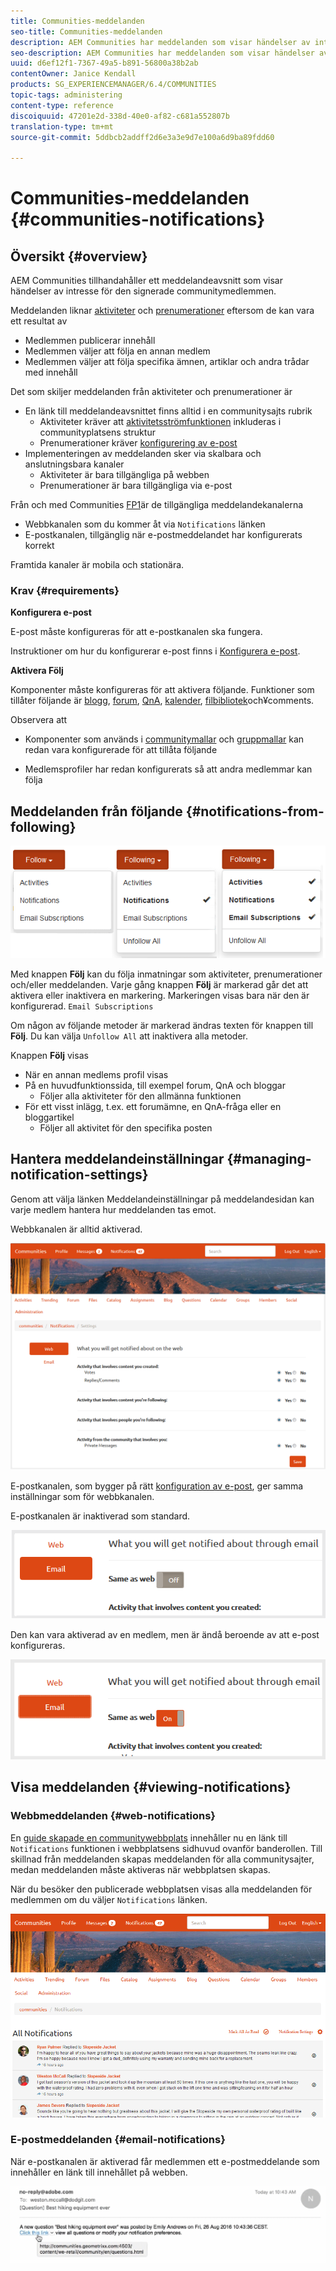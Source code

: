 ```yaml
---
title: Communities-meddelanden
seo-title: Communities-meddelanden
description: AEM Communities har meddelanden som visar händelser av intresse för den inloggade communitymedlemmen
seo-description: AEM Communities har meddelanden som visar händelser av intresse för den inloggade communitymedlemmen
uuid: d6ef12f1-7367-49a5-b891-56800a38b2ab
contentOwner: Janice Kendall
products: SG_EXPERIENCEMANAGER/6.4/COMMUNITIES
topic-tags: administering
content-type: reference
discoiquuid: 47201e2d-338d-40e0-af82-c681a552807b
translation-type: tm+mt
source-git-commit: 5ddbcb2addff2d6e3a3e9d7e100a6d9ba89fdd60

---
```



# Communities-meddelanden {#communities-notifications}

## Översikt {#overview}

AEM Communities tillhandahåller ett meddelandeavsnitt som visar händelser av intresse för den signerade communitymedlemmen.

Meddelanden liknar [aktiviteter](essentials-activities.md) och [prenumerationer](subscriptions.md) eftersom de kan vara ett resultat av

* Medlemmen publicerar innehåll
* Medlemmen väljer att följa en annan medlem
* Medlemmen väljer att följa specifika ämnen, artiklar och andra trådar med innehåll

Det som skiljer meddelanden från aktiviteter och prenumerationer är

* En länk till meddelandeavsnittet finns alltid i en communitysajts rubrik
   * Aktiviteter kräver att [aktivitetsströmfunktionen](functions.md#activity-stream-function) inkluderas i communityplatsens struktur
   * Prenumerationer kräver [konfigurering av e-post](email.md)
* Implementeringen av meddelanden sker via skalbara och anslutningsbara kanaler
   * Aktiviteter är bara tillgängliga på webben
   * Prenumerationer är bara tillgängliga via e-post

Från och med Communities [FP1](deploy-communities.md#latestfeaturepack)är de tillgängliga meddelandekanalerna

* Webbkanalen som du kommer åt via `Notifications` länken
* E-postkanalen, tillgänglig när e-postmeddelandet har konfigurerats korrekt

Framtida kanaler är mobila och stationära.

### Krav {#requirements}

**Konfigurera e-post**

E-post måste konfigureras för att e-postkanalen ska fungera.

Instruktioner om hur du konfigurerar e-post finns i [Konfigurera e-post](analytics.md).

**Aktivera Följ**

Komponenter måste konfigureras för att aktivera följande. Funktioner som tillåter följande är [blogg](blog-feature.md), [forum](forum.md), [QnA](working-with-qna.md), [kalender](calendar.md), [filbibliotek](file-library.md)[](comments.md)och¥comments.

Observera att

* Komponenter som används i [communitymallar](sites.md) och [gruppmallar](tools-groups.md) kan redan vara konfigurerade för att tillåta följande

* Medlemsprofiler har redan konfigurerats så att andra medlemmar kan följa

## Meddelanden från följande {#notifications-from-following}

![chlimage_1-254](assets/chlimage_1-254.png)

Med knappen **Följ** kan du följa inmatningar som aktiviteter, prenumerationer och/eller meddelanden. Varje gång knappen **Följ** är markerad går det att aktivera eller inaktivera en markering. Markeringen visas bara när den är konfigurerad. `Email Subscriptions`

Om någon av följande metoder är markerad ändras texten för knappen till **Följ**. Du kan välja `Unfollow All` att inaktivera alla metoder.

Knappen **Följ** visas

* När en annan medlems profil visas
* På en huvudfunktionssida, till exempel forum, QnA och bloggar
   * Följer alla aktiviteter för den allmänna funktionen
* För ett visst inlägg, t.ex. ett forumämne, en QnA-fråga eller en bloggartikel
   * Följer all aktivitet för den specifika posten

## Hantera meddelandeinställningar {#managing-notification-settings}

Genom att välja länken Meddelandeinställningar på meddelandesidan kan varje medlem hantera hur meddelanden tas emot.

Webbkanalen är alltid aktiverad.

![chlimage_1-255](assets/chlimage_1-255.png)

E-postkanalen, som bygger på rätt [konfiguration av e-post](email.md), ger samma inställningar som för webbkanalen.

E-postkanalen är inaktiverad som standard.

![chlimage_1-256](assets/chlimage_1-256.png)

Den kan vara aktiverad av en medlem, men är ändå beroende av att e-post konfigureras.

![chlimage_1-257](assets/chlimage_1-257.png)

## Visa meddelanden {#viewing-notifications}

### Webbmeddelanden {#web-notifications}

En [guide skapade en communitywebbplats](sites-console.md) innehåller nu en länk till `Notifications` funktionen i webbplatsens sidhuvud ovanför banderollen. Till skillnad från meddelanden skapas meddelanden för alla communitysajter, medan meddelanden måste aktiveras när webbplatsen skapas.

När du besöker den publicerade webbplatsen visas alla meddelanden för medlemmen om du väljer `Notifications` länken.

![chlimage_1-258](assets/chlimage_1-258.png)

### E-postmeddelanden {#email-notifications}

När e-postkanalen är aktiverad får medlemmen ett e-postmeddelande som innehåller en länk till innehållet på webben.

![chlimage_1-259](assets/chlimage_1-259.png)

